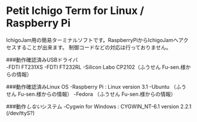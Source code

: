 # Petit Ichigo Term for Linux / Raspberry Pi
IchigoJam用の簡易ターミナルソフトです。RaspberryPiからIchigoJamへアクセスすることが出来ます。
制御コードなどの対応は行っておりません。  

###動作確認済みUSBドライバ  
-FDTI FT231XS
-FDTI FT232RL
-Silicon Labo CP2102（ふうせん Fu-sen.様からの情報）

###動作確認済みLinux OS
-Raspberry Pi : Linux version 3.1
-Ubuntu （ふうせん Fu-sen.様からの情報）
-Fedora （ふうせん Fu-sen.様からの情報）

###動作*しない*システム
-Cygwin for Windows : CYGWIN_NT-6.1 version 2.2.1  
  (/dev/ttyS?)
  
